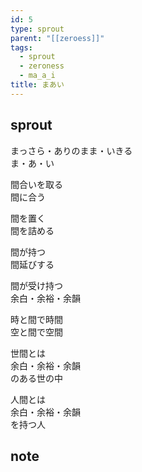```yaml
---
id: 5
type: sprout
parent: "[[zeroess]]"
tags:
  - sprout
  - zeroness
  - ma_a_i
title: まあい
---
```

## sprout
まっさら・ありのまま・いきる    
ま・あ・い

間合いを取る  
間に合う

間を置く  
間を詰める

間が持つ  
間延びする

間が受け持つ  
余白・余裕・余韻

時と間で時間  
空と間で空間

世間とは  
余白・余裕・余韻  
のある世の中

人間とは  
余白・余裕・余韻  
を持つ人
## note

